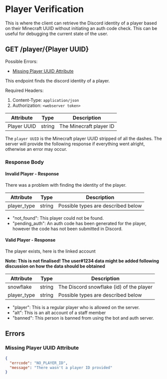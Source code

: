# Player Verification
This is where the client can retrieve the Discord identity of a player based on their Minecraft UUID without initiating an auth code check.
This can be useful for debugging the current state of the user.

## GET /player/{Player UUID}
Possible Errors:
 * [Missing Player UUID Attribute](#Missing-Player-UUID-Attribute)

This endpoint finds the discord identity of a player.

Required Headers:
 1. Content-Type: `application/json`
 2. Authorization: `<webserver token>` 

| Attribute   | Type   | Description             |
|-------------|--------|-------------------------|
| Player UUID | string | The Minecraft player ID |

The `player UUID` is the Minecraft player UUID stripped of all the dashes. The server will provide
the following response if everything went alright, otherwise an error may occur.


### Response Body

#### Invalid Player - Response
There was a problem with finding the identity of the player.

| Attribute   | Type    | Description                                      |
|-------------|---------|--------------------------------------------------|
| player_type | string  | Possible types are described below               |

 - "not_found": This player could not be found.
 - "pending_auth": An auth code has been generated for the player,
however the code has not been submitted in Discord.


#### Valid Player - Response
The player exists, here is the linked account

**Note: This is not finalised! The user#1234 data might be added following discussion on how the data should be obtained**

| Attribute   | Type    | Description                                      |
|-------------|---------|--------------------------------------------------|
| snowflake   | string  | The Discord snowflake (id) of the player         |
| player_type | string  | Possible types are described below               |
 - "player": This is a regular player who is allowed on the server.
 - "alt": This is an alt account of a staff member
 - "banned": This person is banned from using the bot and auth server.

## Errors

### Missing Player UUID Attribute
```json
{
  "errcode": "NO_PLAYER_ID",
  "message": "There wasn't a player ID provided"
}
```
